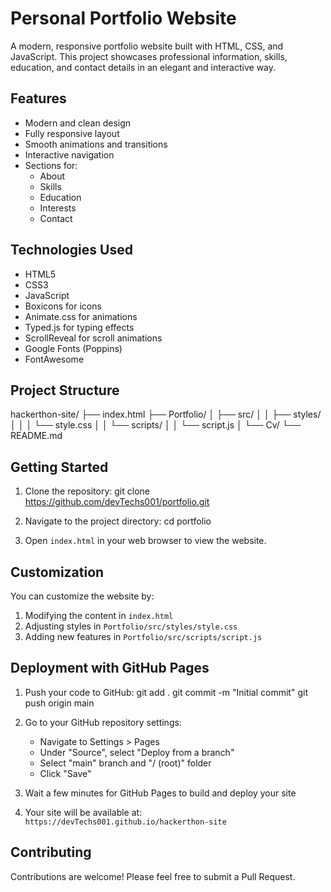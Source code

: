 # Personal Portfolio Website

A modern, responsive portfolio website built with HTML, CSS, and JavaScript. This project showcases professional information, skills, education, and contact details in an elegant and interactive way.

## Features

-  Modern and clean design
- Fully responsive layout
-  Smooth animations and transitions
-  Interactive navigation
- Sections for:
  - About
  - Skills
  - Education
  - Interests
  - Contact

## Technologies Used

- HTML5
- CSS3
- JavaScript
- Boxicons for icons
- Animate.css for animations
- Typed.js for typing effects
- ScrollReveal for scroll animations
- Google Fonts (Poppins)
- FontAwesome

## Project Structure
hackerthon-site/
├── index.html
├── Portfolio/
│   ├── src/
│   │   ├── styles/
│   │   │   └── style.css
│   │   └── scripts/
│   │       └── script.js
│   └── Cv/
└── README.md

## Getting Started

1. Clone the repository:
   git clone https://github.com/devTechs001/portfolio.git

2. Navigate to the project directory:
   cd portfolio

3. Open `index.html` in your web browser to view the website.

## Customization

You can customize the website by:
1. Modifying the content in `index.html`
2. Adjusting styles in `Portfolio/src/styles/style.css`
3. Adding new features in `Portfolio/src/scripts/script.js`

## Deployment with GitHub Pages

1. Push your code to GitHub:
   git add .
   git commit -m "Initial commit"
   git push origin main

2. Go to your GitHub repository settings:
   - Navigate to Settings > Pages
   - Under "Source", select "Deploy from a branch"
   - Select "main" branch and "/ (root)" folder
   - Click "Save"

3. Wait a few minutes for GitHub Pages to build and deploy your site

4. Your site will be available at: `https://devTechs001.github.io/hackerthon-site`

## Contributing

Contributions are welcome! Please feel free to submit a Pull Request.

